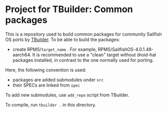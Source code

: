 # Project for TBuilder: Common packages

This is a repository used to build common packages for community
Sailfish OS ports by [TBuilder](https://github.com/rinigus/tbuilder).
To be able to build the packages:

- create RPMS/`target_name` . For example,
  RPMS/SailfishOS-4.0.1.48-aarch64. It is recommended to use a "clean"
  target without droid-hal packages installed, in contrast to the one
  normally used for porting.

Here, the following convention is used:

- packages are added submodules under `src`
- their SPECs are linked from `spec`

To add new submodules, use `add_repo` script from TBuilder.

To compile, run `tbuilder .` in this directory.
